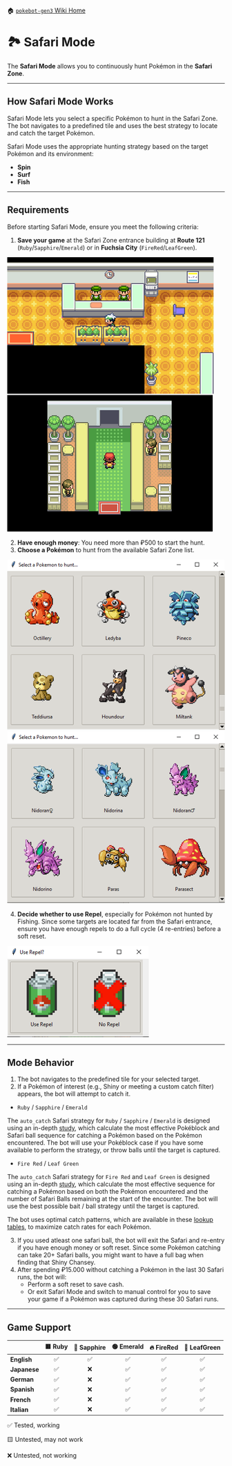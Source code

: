 🏠 [`pokebot-gen3` Wiki Home](../Readme.md)

# 🏞️ Safari Mode

The **Safari Mode** allows you to continuously hunt Pokémon in the **Safari Zone**.

---

## How Safari Mode Works

Safari Mode lets you select a specific Pokémon to hunt in the Safari Zone. The bot navigates to a predefined tile and uses the best strategy to locate and catch the target Pokémon.

Safari Mode uses the appropriate hunting strategy based on the target Pokémon and its environment:

- **Spin**
- **Surf**
- **Fish**

---

## Requirements

Before starting Safari Mode, ensure you meet the following criteria:

1. **Save your game** at the Safari Zone entrance building at **Route 121** (`Ruby`/`Sapphire`/`Emerald`) or in **Fuchsia City** (`FireRed`/`LeafGreen`).

![Safari Mode Start Screen](../images/safari_mode_start_rse.png)
![Safari Mode Start Screen](../images/safari_mode_start_frlg.png)

2. **Have enough money**: You need more than ₽500 to start the hunt.
3. **Choose a Pokémon** to hunt from the available Safari Zone list.

![Safari Mode Start Screen](../images/safari_target_rse.png)
![Safari Mode Start Screen](../images/safari_target.png)

4. **Decide whether to use Repel**, especially for Pokémon not hunted by Fishing. Since some targets are located far from the Safari entrance, ensure you have enough repels to do a full cycle (4 re-entries) before a soft reset.

![Safari Mode Start Screen](../images/repel_prompt_windows.png)

---

## Mode Behavior

1. The bot navigates to the predefined tile for your selected target.
2. If a Pokémon of interest (e.g., Shiny or meeting a custom catch filter) appears, the bot will attempt to catch it.

- `Ruby` / `Sapphire` / `Emerald`

The `auto_catch` Safari strategy for `Ruby` / `Sapphire` / `Emerald` is designed using an in-depth
[study](https://www.docdroid.net/oiHhrwd/hoenn-safari-zone-research-pdf), which calculate the most effective Pokéblock and Safari ball sequence for catching a Pokémon based on the Pokémon encountered.
The bot will use your Pokéblock case if you have some available to perform the strategy, or throw balls until the target is captured.

- `Fire Red` / `Leaf Green`

The `auto_catch` Safari strategy for `Fire Red` and `Leaf Green` is designed using an in-depth
[study](https://www.docdroid.net/Tx5NbeU/safari-zone-research-pdf),
which calculate the most effective sequence for catching a Pokémon based on both the Pokémon encountered and
the number of Safari Balls remaining at the start of the encounter.
The bot will use the best possible bait / ball strategy until the target is captured.

The bot uses optimal catch patterns, which are available in these
[lookup tables](https://www.docdroid.net/g3I5Qtl/frlg-lookup-tables-pdf), to maximize catch rates for each Pokémon.

3. If you used atleast one safari ball, the bot will exit the Safari and re-entry if you have enough money or soft reset. Since some Pokémon catching can take 20+ Safari balls, you might want to have a full bag when finding that Shiny Chansey.
4. After spending ₽15.000 without catching a Pokémon in the last 30 Safari runs, the bot will:
    - Perform a soft reset to save cash.
    - Or exit Safari Mode and switch to manual control for you to save your game if a Pokémon was captured during these 30 Safari runs.

---

## Game Support

|              | 🟥 Ruby | 🔷 Sapphire | 🟢 Emerald | 🔥 FireRed | 🌿 LeafGreen |
|:-------------|:-------:|:-----------:|:----------:|:----------:|:------------:|
| **English**  |    ✅    |      ✅      |     ✅      |     ✅      |      ✅       |
| **Japanese** |    ✅    |      ❌      |     ✅      |     ✅      |      ✅       |
| **German**   |    ✅    |      ❌      |     ✅      |     ✅      |      ✅       |
| **Spanish**  |    ✅    |      ❌      |     ✅      |     ✅      |      ✅       |
| **French**   |    ✅    |      ❌      |     ✅      |     ✅      |      ✅       |
| **Italian**  |    ✅    |      ❌      |     ✅      |     ✅      |      ✅       |

✅ Tested, working

🟨 Untested, may not work

❌ Untested, not working
